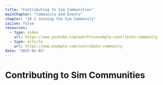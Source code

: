 ```yaml
---
title: "Contributing to Sim Communities"
mainChapter: "Community and Events"
chapter: "16.1 Joining the Sim Community"
isLive: false
resources:
  - type: video
    url: https://www.youtube.com/watch?v=example-contribute-community
  - type: article
    url: https://www.example.com/contribute-community
date: "2025-01-03"
---
```


# Contributing to Sim Communities
